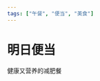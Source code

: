 ```yaml
---
tags: ["午餐", "便当", "美食"]
---
```


# 明日便当

健康又营养的减肥餐

<ImgView title="减肥餐" url="https://z.wiki/images/20220301/6396f306e73847c1af914f762148922f.png" />
